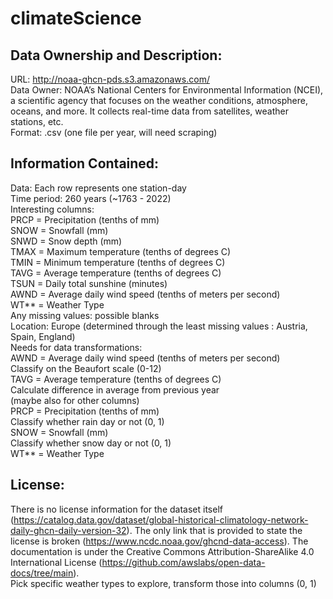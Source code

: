 # climateScience

## Data Ownership and Description:   
URL: http://noaa-ghcn-pds.s3.amazonaws.com/  
Data Owner: NOAA’s National Centers for Environmental Information (NCEI), a scientific agency that focuses on the weather conditions, atmosphere, oceans, and more. It collects real-time data from satellites, weather stations, etc.  
Format: .csv (one file per year, will need scraping)    

## Information Contained:  
Data: Each row represents one station-day  
Time period: 260 years (~1763 - 2022)  
Interesting columns:   
PRCP = Precipitation (tenths of mm)  
SNOW = Snowfall (mm)  
SNWD = Snow depth (mm)  
TMAX = Maximum temperature (tenths of degrees C)  
TMIN = Minimum temperature (tenths of degrees C)  
TAVG = Average temperature (tenths of degrees C)  
TSUN = Daily total sunshine (minutes)  
AWND = Average daily wind speed (tenths of meters per second)  
WT** = Weather Type  
Any missing values: possible blanks  
Location: Europe (determined through the least missing values : Austria, Spain, England)  
Needs for data transformations:   
AWND = Average daily wind speed (tenths of meters per second)  
Classify on the Beaufort scale (0-12)  
TAVG = Average temperature (tenths of degrees C)  
Calculate difference in average from previous year  
(maybe also for other columns)  
PRCP = Precipitation (tenths of mm)  
Classify whether rain day or not (0, 1)  
SNOW = Snowfall (mm)  
Classify whether snow day or not (0, 1)  
WT** = Weather Type   
## License:  
There is no license information for the dataset itself (https://catalog.data.gov/dataset/global-historical-climatology-network-daily-ghcn-daily-version-32). The only link that is provided to state the license is broken (https://www.ncdc.noaa.gov/ghcnd-data-access). The documentation is under the Creative Commons Attribution-ShareAlike 4.0 International License (https://github.com/awslabs/open-data-docs/tree/main).  
Pick specific weather types to explore, transform those into columns (0, 1)  
